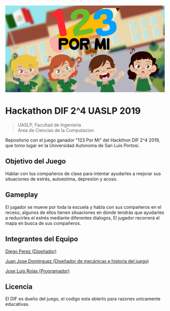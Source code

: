 ![alt text](https://raw.githubusercontent.com/JoseLuisRojasAranda/HACKATHON-UASLP2019/master/GRAPHICS/mainMenu1%20copy.png)

# Hackathon DIF 2^4 UASLP 2019
> UASLP, Facultad de Ingenieria <br>
> Area de Ciencias de la Computacion <br>

Repositorio con el juego ganador "123 Por Mi" del Hackthon DIF 2^4 2019, que tomo lugar en la Universidad Autonoma de San Luis Portosí.

## Objetivo del Juego
Hablar con tus compañeros de clase para intentar ayudarles a mejorar sus situaciones de estrés, autoestima, depresión y acoso.

## Gameplay
El jugador se mueve por toda la escuela y habla con sus compañeros en el receso, algunos de ellos tienen situaciones en donde tendrás que ayudarles a reducirles el estrés mediante diferentes dialogos, El jugador recorrerá el mapa en busca de sus compañeros.

## Integrantes del Equipo
[Diego Perez (Diseñador)](https://github.com/Dinfinite)

[Juan Jose Domínguez (Diseñador de mecánicas e historia del juego)](https://github.com/juanjodmz)

[Jose Luis Rojas (Programador)](https://github.com/JoseLuisRojasAranda)

## Licencia
El DIF es dueño del juego, el codigo esta abierto para razones unicamente educativas.
